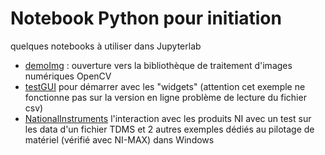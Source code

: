 # Notebook Python pour initiation
quelques notebooks à utiliser dans Jupyterlab 
- [demoImg](./demoImg/) : ouverture vers la bibliothèque de traitement d'images numériques OpenCV
- [testGUI](./testGUI/) pour démarrer avec les "widgets" (attention cet exemple ne fonctionne pas sur la version en ligne problème de lecture du fichier csv)
- [NationalInstruments](./NationalInstruments/) l'interaction avec les produits NI avec un test sur les data d'un fichier TDMS et 2 autres exemples dédiés au pilotage de matériel (vérifié avec NI-MAX) dans Windows
